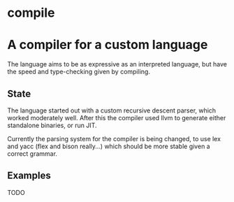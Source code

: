 # compile
# A compiler for a custom language
The language aims to be as expressive as an interpreted language, but have the speed and type-checking given by compiling.

## State
The language started out with a custom recursive descent parser, which worked moderately well. After this the compiler used llvm
to generate either standalone binaries, or run JIT.

Currently the parsing system for the compiler is being changed, to use lex and yacc (flex and bison really...) which should 
be more stable given a correct grammar.


## Examples
TODO
